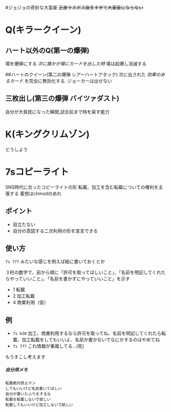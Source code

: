 #ジョジョの奇妙な大富豪
<s>正直ラスボス級多すぎて大富豪にならない</s>

# Q(キラークイーン)
## ハート以外のQ(第一の爆弾)
場を爆弾にする
*次に誰かが場にカードを出した時* 場は起爆し消滅する

##ハートのクイーン(第二の爆弾 シアーハートアタック)
次に出された *効果のあるカード* を完全に無効化する.
ジョーカーは出せない

## 三枚出し(第三の爆弾 バイツァダスト)
自分が大貧民になった瞬間,試合前まで時を戻す能力

# K(キングクリムゾン)
どうしよう

# 7sコピーライト
SNS時代に合ったコピーライトの形
転載、加工を含む転載についての権利を主張する
着想はchmodのあれ

## ポイント
* 目立たない
* 自分の意図する二次利用の形を宣言できる


## 使い方
`7s 777` みたいな感じを例えば絵に書いておくとか

３桁の数字で、前から順に「許可を取ってほしいこと」、「名前を明記してくれたらやっていいこと」、「名前を書かずにやっていいこと」を示す

* 1 転載
* 2 加工転載
* 4 商業利用（仮）

<!--
前から順に、転載について、加工転載について、利用して何か他のものを作るときについての権利を示す

数字が大きいほど公開する権限が多くなる

* 1 まずはわたしに許可をとってくれ
* 2 名前書いといてくれたら許可無しでやっていいよ
* 4 名前とかいらないから許可無しでやっていいよ
-->
## 例
* `7s 630` 加工、商業利用するなら許可を取ってね、名前を明記してくれたら転載、加工転載をしてもいいよ、名前か書かないでなにかするのはやめてね
* `7s 777` これ情報が重複してる…(死)

もうすこし考えます


##### 自分用メモ

```
転載絶対禁止マン
してもいいけど名前書いてほしい
自分が書いたふりをするな
転載を転載しないで欲しい
転載してもいいけど加工しないで欲しい
```
